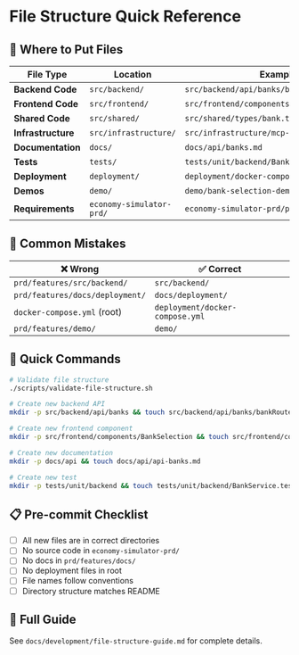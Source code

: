 # File Structure Quick Reference

## 🎯 Where to Put Files

| File Type | Location | Example |
|-----------|----------|---------|
| **Backend Code** | `src/backend/` | `src/backend/api/banks/bankRoutes.ts` |
| **Frontend Code** | `src/frontend/` | `src/frontend/components/BankSelection.tsx` |
| **Shared Code** | `src/shared/` | `src/shared/types/bank.ts` |
| **Infrastructure** | `src/infrastructure/` | `src/infrastructure/mcp-servers/` |
| **Documentation** | `docs/` | `docs/api/banks.md` |
| **Tests** | `tests/` | `tests/unit/backend/BankService.test.ts` |
| **Deployment** | `deployment/` | `deployment/docker-compose.yml` |
| **Demos** | `demo/` | `demo/bank-selection-demo.html` |
| **Requirements** | `economy-simulator-prd/` | `economy-simulator-prd/prd/features/` |

## 🚨 Common Mistakes

| ❌ Wrong | ✅ Correct |
|----------|------------|
| `prd/features/src/backend/` | `src/backend/` |
| `prd/features/docs/deployment/` | `docs/deployment/` |
| `docker-compose.yml` (root) | `deployment/docker-compose.yml` |
| `prd/features/demo/` | `demo/` |

## 🔧 Quick Commands

```bash
# Validate file structure
./scripts/validate-file-structure.sh

# Create new backend API
mkdir -p src/backend/api/banks && touch src/backend/api/banks/bankRoutes.ts

# Create new frontend component
mkdir -p src/frontend/components/BankSelection && touch src/frontend/components/BankSelection/BankSelection.tsx

# Create new documentation
mkdir -p docs/api && touch docs/api/api-banks.md

# Create new test
mkdir -p tests/unit/backend && touch tests/unit/backend/BankService.test.ts
```

## 📋 Pre-commit Checklist

- [ ] All new files are in correct directories
- [ ] No source code in `economy-simulator-prd/`
- [ ] No docs in `prd/features/docs/`
- [ ] No deployment files in root
- [ ] File names follow conventions
- [ ] Directory structure matches README

## 📖 Full Guide

See `docs/development/file-structure-guide.md` for complete details. 
